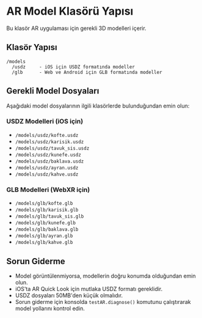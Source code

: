 # AR Model Klasörü Yapısı

Bu klasör AR uygulaması için gerekli 3D modelleri içerir.

## Klasör Yapısı

```
/models
  /usdz     - iOS için USDZ formatında modeller
  /glb      - Web ve Android için GLB formatında modeller
```

## Gerekli Model Dosyaları

Aşağıdaki model dosyalarının ilgili klasörlerde bulunduğundan emin olun:

### USDZ Modelleri (iOS için)
- `/models/usdz/kofte.usdz` 
- `/models/usdz/karisik.usdz`
- `/models/usdz/tavuk_sis.usdz`
- `/models/usdz/kunefe.usdz`
- `/models/usdz/baklava.usdz`
- `/models/usdz/ayran.usdz`
- `/models/usdz/kahve.usdz`

### GLB Modelleri (WebXR için)
- `/models/glb/kofte.glb`
- `/models/glb/karisik.glb`
- `/models/glb/tavuk_sis.glb`
- `/models/glb/kunefe.glb`
- `/models/glb/baklava.glb`
- `/models/glb/ayran.glb`
- `/models/glb/kahve.glb`

## Sorun Giderme

- Model görüntülenmiyorsa, modellerin doğru konumda olduğundan emin olun.
- iOS'ta AR Quick Look için mutlaka USDZ formatı gereklidir.
- USDZ dosyaları 50MB'den küçük olmalıdır.
- Sorun giderme için konsolda `testAR.diagnose()` komutunu çalıştırarak model yollarını kontrol edin.
